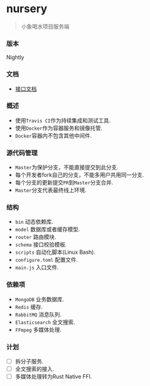 # nursery
> 小象喝水项目服务端


### 版本
Nightly


### 文档
- [接口文档](./doc/api.md)


### 概述
* 使用`Travis CI`作为持续集成和测试工具.</br>
* 使用`Docker`作为容器服务和镜像托管.</br>
* `Docker`容器内不包含其他中间件.</br>


### 源代码管理
* `Master`为保护分支，不能直接提交到此分支.</br>
* 每个开发者fork自己的分支，不能多用户共用同一分支.</br>
* 每个分支的更新提交`PR`到`Master`分支合并.</br>
* `Master`分支代表最终线上环境.</br>


### 结构
* `bin` 动态依赖库.</br>
* `model` 数据库或者缓存模型.</br>
* `router` 路由模块.</br>
* `schema` 接口校验模板.</br>
* `scripts` 自动化脚本(Linux Bash).</br>
* `configure.toml` 配置文件.</br>
* `main.js` 入口文件.</br>


### 依赖项
* `MongoDB` 业务数据库.</br> 
* `Redis` 缓存.</br>
* `RabbitMQ` 消息队列.</br>
* `Elasticsearch` 全文搜索.</br>
* `FFmpeg` 多媒体处理.</br>


### 计划
* [ ] 拆分子服务.</br>
* [ ] 全文搜索的接入.</br>
* [ ] 多媒体处理转为Rust Native FFI.</br>